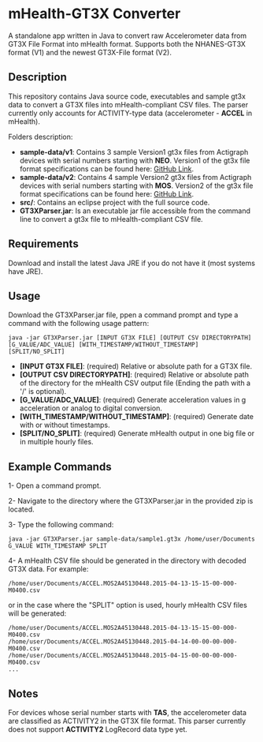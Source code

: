 # mHealth-GT3X Converter
A standalone app written in Java to convert raw Accelerometer data from GT3X File Format into mHealth format. Supports both the NHANES-GT3X format (V1) and the newest GT3X-File format (V2).


Description
-----------
This repository contains Java source code, executables and sample gt3x data to convert a GT3X files into mHealth-compliant CSV files.
The parser currently only accounts for ACTIVITY-type data (accelerometer - **ACCEL** in mHealth).

Folders description:
- **sample-data/v1**: Contains 3 sample Version1 gt3x files from Actigraph devices with serial numbers starting with **NEO**. Version1 of the gt3x file format specifications can be found here: [GitHub Link](https://github.com/actigraph/NHANES-GT3X-File-Format).
- **sample-data/v2**: Contains 4 sample Version2 gt3x files from Actigraph devices with serial numbers starting with **MOS**. Version2 of the gt3x file format specifications can be found here: [GitHub Link](https://github.com/actigraph/GT3X-File-Format).
- **src/**: Contains an eclipse project with the full source code.
- **GT3XParser.jar**: Is an executable jar file accessible from the command line to convert a gt3x file to mHealth-compliant CSV file.


Requirements
------------
Download and install the latest Java JRE if you do not have it (most systems have JRE). 


Usage
-----
Download the GT3XParser.jar file, ppen a command prompt and type a command with the following usage pattern:
```ShellSession
java -jar GT3XParser.jar [INPUT GT3X FILE] [OUTPUT CSV DIRECTORYPATH] [G_VALUE/ADC_VALUE] [WITH_TIMESTAMP/WITHOUT_TIMESTAMP] [SPLIT/NO_SPLIT]
```

- **[INPUT GT3X FILE]**: (required) Relative or absolute path for a GT3X file.
- **[OUTPUT CSV DIRECTORYPATH]**: (required) Relative or absolute path of the directory for the mHealth CSV output file (Ending the path with a '/' is optional).
- **[G_VALUE/ADC_VALUE]**: (required) Generate acceleration values in g acceleration or analog to digital conversion.
- **[WITH_TIMESTAMP/WITHOUT_TIMESTAMP]**: (required) Generate date with or without timestamps.
- **[SPLIT/NO_SPLIT]**: (required) Generate mHealth output in one big file or in multiple hourly files.


Example Commands
----------------
1- Open a command prompt.

2- Navigate to the directory where the GT3XParser.jar in the provided zip is located.

3- Type the following command: 
```ShellSession
java -jar GT3XParser.jar sample-data/sample1.gt3x /home/user/Documents G_VALUE WITH_TIMESTAMP SPLIT
```

4- A mHealth CSV file should be generated in the directory with decoded GT3X data. For example:
```ShellSession
/home/user/Documents/ACCEL.MOS2A45130448.2015-04-13-15-15-00-000-M0400.csv
```

or in the case where the "SPLIT" option is used, hourly mHealth CSV files will be generated:

```ShellSession
/home/user/Documents/ACCEL.MOS2A45130448.2015-04-13-15-15-00-000-M0400.csv
/home/user/Documents/ACCEL.MOS2A45130448.2015-04-14-00-00-00-000-M0400.csv
/home/user/Documents/ACCEL.MOS2A45130448.2015-04-15-00-00-00-000-M0400.csv
...
```


Notes
-----
For devices whose serial number starts with **TAS**, the accelerometer data are classified as ACTIVITY2 in the GT3X file format.
This parser currently does not support **ACTIVITY2** LogRecord data type yet.

